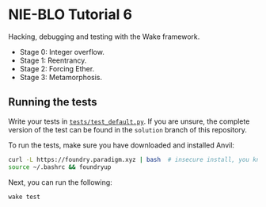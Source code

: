 # NIE-BLO Tutorial 6

Hacking, debugging and testing with the Wake framework.

* Stage 0: Integer overflow.
* Stage 1: Reentrancy.
* Stage 2: Forcing Ether.
* Stage 3: Metamorphosis.

## Running the tests

Write your tests in [`tests/test_default.py`](tests/test_default.py). If you are unsure, the complete version of the test can be found in the `solution` branch of this repository.

To run the tests, make sure you have downloaded and installed Anvil:

```bash
curl -L https://foundry.paradigm.xyz | bash  # insecure install, you know
source ~/.bashrc && foundryup
```

Next, you can run the following:

```bash
wake test
```
